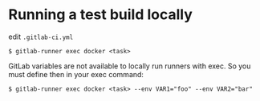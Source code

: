 Running a test build locally
============================

edit ```.gitlab-ci.yml```

    $ gitlab-runner exec docker <task>

GitLab variables are not available to locally run runners with exec.
So you must define then in your exec command:

    $ gitlab-runner exec docker <task> --env VAR1="foo" --env VAR2="bar"